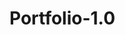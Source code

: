 # Portfolio-1.0


<!-- CSS -->
<link rel="stylesheet" type="text/css" href="https://cdn.jsdelivr.net/npm/slick-carousel@1.8.1/slick/slick.css"/>

<!-- JavaScript -->
<script type="text/javascript" src="https://code.jquery.com/jquery-3.5.1.min.js"></script>
<script type="text/javascript" src="https://cdn.jsdelivr.net/npm/slick-carousel@1.8.1/slick/slick.min.js"></script>
